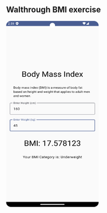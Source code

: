 ## Walthrough BMI exercise
<div><img src="./Screenshot_20240227_145927.png" width="250" height="500"/></div>
